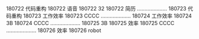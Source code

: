180722  代码重构
180722  语音
180722  32
180722  简历
....................
180723  代码重构
180723  工作效率
180723  CCCC
....................
180724  工作效率
180724  3B
180724  CCCC
....................
180725  3B
180725  效率
180725  CCCC
....................
180726  效率
180726  robot
